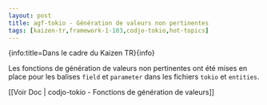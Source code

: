 ```yaml
---
layout: post
title: agf-tokio - Génération de valeurs non pertinentes
tags: [kaizen-tr,framework-1-103,codjo-tokio,hot-topics]
---
```

{info:title=Dans le cadre du Kaizen TR}{info}

Les fonctions de génération de valeurs non pertinentes ont été mises en place pour les balises ```field``` et ```parameter``` dans les fichiers ```tokio``` et ```entities```.

[[Voir Doc | codjo-tokio - Fonctions de génération de valeurs]]